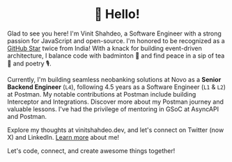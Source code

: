 <h1 align='center'>👋 Hello!</h1>

Glad to see you here! I'm Vinit Shahdeo, a Software Engineer with a strong passion for JavaScript and open-source. I'm honored to be recognized as a [GitHub Star](https://stars.github.com/profiles/vinitshahdeo/) twice from India! With a knack for building event-driven architecture, I balance code with badminton 🏸 and find peace in a sip of tea 🍵 and poetry 🎙️. 

Currently, I'm building seamless neobanking solutions at Novo as a **Senior Backend Engineer** (`L4`), following 4.5 years as a Software Engineer (`L1` & `L2`) at Postman. My notable contributions at Postman include building Interceptor and Integrations. Discover more about my Postman journey and valuable lessons. I've had the privilege of mentoring in GSoC at AsyncAPI and Postman. 

Explore my thoughts at vinitshahdeo.dev, and let's connect on Twitter (now X) and LinkedIn. [Learn more](https://www.google.com/search?q=Vinit+Shahdeo) about me!

Let's code, connect, and create awesome things together!
